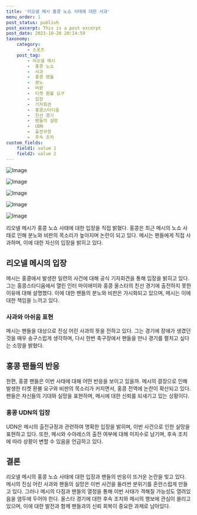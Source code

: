 ```yaml
---
title: '리오넬 메시 홍콩 노쇼 사태에 대한 사과'
menu_order: 1
post_status: publish
post_excerpt: This is a post excerpt
post_date: 2023-10-20 20:14:59
taxonomy:
    category:
        - 스포츠
    post_tag:
        - 리오넬 메시
        -  홍콩 노쇼
        -  사과
        -  홍콩 팬들
        -  분노
        -  비판
        -  티켓 환불 요구
        -  입장
        -  기자회견
        -  홍콩스타디움
        -  친선 경기
        -  팬들의 실망
        -  UDN
        -  출전규정
        -  후속 조치
custom_fields:
    field1: value 1
    field2: value 2
---
```


![Image](https://imgnews.pstatic.net/image/076/2024/02/06/2024020701000487500057991_20240206173006051.jpg?type=w647)

![Image](https://imgnews.pstatic.net/image/076/2024/02/06/2024020701000487500057992_20240206173006058.jpg?type=w647)

![Image](https://imgnews.pstatic.net/image/076/2024/02/06/2024020701000487500057993_20240206173006067.jpg?type=w647)

![Image](https://imgnews.pstatic.net/image/076/2024/02/06/2024020701000487500057994_20240206173006076.jpg?type=w647)

![Image](https://imgnews.pstatic.net/image/076/2024/02/06/2024020701000487500057995_20240206173006082.jpg?type=w647)


리오넬 메시가 홍콩 노쇼 사태에 대한 입장을 직접 밝혔다. 홍콩은 최근 메시의 노쇼 사태로 인해 분노와 비판의 목소리가 높아지며 논란이 되고 있다. 메시는 팬들에게 직접 사과하며, 이에 대한 자신의 입장을 밝히고 있다.

## 리오넬 메시의 입장
메시는 홍콩에서 발생한 일련의 사건에 대해 공식 기자회견을 통해 입장을 밝히고 있다. 그는 홍콩스타디움에서 열린 인터 마이애미와 홍콩 올스타의 친선 경기에 출전하지 못한 이유에 대해 설명했다. 이에 대한 팬들의 분노와 비판은 가시화되고 있으며, 메시는 이에 대한 책임을 느끼고 있다.

### 사과와 아쉬움 표현
메시는 팬들을 대상으로 진심 어린 사과의 뜻을 전하고 있다. 그는 경기에 장애가 생겼던 것을 매우 송구스럽게 생각하며, 다시 한번 축구장에서 팬들을 만나 경기를 펼치고 싶다는 소망을 밝혔다.

## 홍콩 팬들의 반응
한편, 홍콩 팬들은 이번 사태에 대해 어떤 반응을 보이고 있을까. 메시의 결장으로 인해 발생한 티켓 환불 요구와 비판의 목소리가 커지면서, 홍콩 전역에 논란이 확산되고 있다. 팬들은 자신들의 기대와 실망을 표현하며, 메시에 대한 신뢰를 되새기고 있는 상황이다.

### 홍콩 UDN의 입장
UDN은 메시의 출전규정과 관련하여 명확한 입장을 밝히며, 이번 사건으로 인한 실망을 표현하고 있다. 또한, 메시와 수아레스의 출전 여부에 대해 미지수로 남기며, 후속 조치에 따라 상황이 변할 수 있음을 언급하고 있다.

## 결론
리오넬 메시의 홍콩 노쇼 사태에 대한 입장과 팬들의 반응이 뜨거운 논란을 빚고 있다. 메시의 진심 어린 사과와 팬들의 실망은 이번 사건을 둘러싼 분위기를 혼란스럽게 만들고 있다. 그러나 메시의 다짐과 팬들의 열정을 통해 이번 사태가 격해질 가능성도 열려있음을 염두에 두어야 한다. 올스타 경기에 대한 후속 조치와 메시의 행보에 관심이 쏠리고 있으며, 이에 대한 발전과 함께 팬들과의 신뢰 회복이 중요한 과제로 남아있다.
